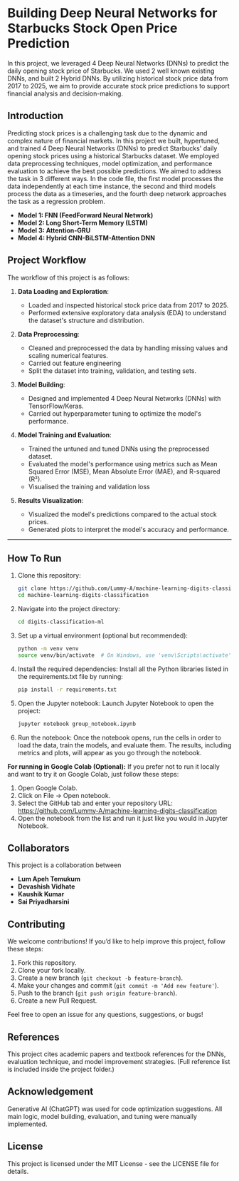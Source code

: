 # Building Deep Neural Networks for Starbucks Stock Open Price Prediction
In this project, we leveraged 4 Deep Neural Networks (DNNs) to predict the daily opening stock price of Starbucks. We used 2 well known existing DNNs, and built 2 Hybrid DNNs. By utilizing historical stock price data from 2017 to 2025, we aim to provide accurate stock price predictions to support financial analysis and decision-making.

## Introduction

Predicting stock prices is a challenging task due to the dynamic and complex nature of financial markets. In this project we built, hypertuned, and trained 4 Deep Neural Networks (DNNs) to predict Starbucks' daily opening stock prices using a historical Starbucks dataset. We employed data preprocessing techniques, model optimization, and performance evaluation to achieve the best possible predictions. We aimed to address the task in 3 different ways. In the code file, the first model processes the data independently at each time instance, the second and third models process the data as a timeseries, and the fourth deep network approaches the task as a regression problem. 

- **Model 1: FNN (FeedForward Neural Network)**
- **Model 2: Long Short-Term Memory (LSTM)**
- **Model 3: Attention-GRU**
- **Model 4: Hybrid CNN-BiLSTM-Attention DNN**

## Project Workflow

The workflow of this project is as follows:

1. **Data Loading and Exploration**:
   - Loaded and inspected historical stock price data from 2017 to 2025.
   - Performed extensive exploratory data analysis (EDA) to understand the dataset's structure and distribution.

2. **Data Preprocessing**:
   - Cleaned and preprocessed the data by handling missing values and scaling numerical features.
   - Carried out feature engineering
   - Split the dataset into training, validation, and testing sets.

3. **Model Building**:
   - Designed and implemented 4 Deep Neural Networks (DNNs) with TensorFlow/Keras.
   - Carried out hyperparameter tuning to optimize the model's performance.

4. **Model Training and Evaluation**:
   - Trained the untuned and tuned DNNs using the preprocessed dataset.
   - Evaluated the model's performance using metrics such as Mean Squared Error (MSE), Mean Absolute Error (MAE), and R-squared (R²).
   - Visualised the training and validation loss

5. **Results Visualization**:
   - Visualized the model's predictions compared to the actual stock prices.
   - Generated plots to interpret the model's accuracy and performance.

---
##  How To Run

1. Clone this repository:
   ```bash
   git clone https://github.com/Lummy-A/machine-learning-digits-classification.git
   cd machine-learning-digits-classification
2. Navigate into the project directory:
   ```bash
   cd digits-classification-ml
3. Set up a virtual environment (optional but recommended):
   ```bash
   python -m venv venv
   source venv/bin/activate  # On Windows, use 'venv\Scripts\activate'
4. Install the required dependencies: Install all the Python libraries listed in the requirements.txt file by running:
   ```bash
   pip install -r requirements.txt
5. Open the Jupyter notebook: Launch Jupyter Notebook to open the project:
   ```bash
   jupyter notebook group_notebook.ipynb
6. Run the notebook:
   Once the notebook opens, run the cells in order to load the data, train the models, and evaluate them.
   The results, including metrics and plots, will appear as you go through the notebook.

**For running in Google Colab (Optional):**
If you prefer not to run it locally and want to try it on Google Colab, just follow these steps:
1. Open Google Colab.
2. Click on File → Open notebook.
3. Select the GitHub tab and enter your repository URL:
https://github.com/Lummy-A/machine-learning-digits-classification
4. Open the notebook from the list and run it just like you would in Jupyter Notebook.

## Collaborators
This project is a collaboration between
- **Lum Apeh Temukum**
- **Devashish Vidhate**
- **Kaushik Kumar** 
- **Sai Priyadharsini**

## Contributing

We welcome contributions! If you’d like to help improve this project, follow these steps:

1. Fork this repository.
2. Clone your fork locally.
3. Create a new branch (`git checkout -b feature-branch`).
4. Make your changes and commit (`git commit -m 'Add new feature'`).
5. Push to the branch (`git push origin feature-branch`).
6. Create a new Pull Request.

Feel free to open an issue for any questions, suggestions, or bugs!

## References
This project cites academic papers and textbook references for the DNNs, evaluation technique, and model improvement strategies.
(Full reference list is included inside the project folder.)

## Acknowledgement
Generative AI (ChatGPT) was used for code optimization suggestions.
All main logic, model building, evaluation, and tuning were manually implemented.

## License
This project is licensed under the MIT License - see the LICENSE file for details.

